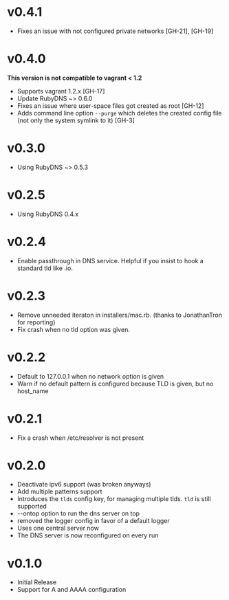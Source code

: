 # v0.4.1

* Fixes an issue with not configured private networks [GH-21], [GH-19]

# v0.4.0

**This version is not compatible to vagrant < 1.2**

* Supports vagrant 1.2.x [GH-17]
* Update RubyDNS ~> 0.6.0
* Fixes an issue where user-space files got created as root [GH-12]
* Adds command line option `--purge` which deletes the created config file (not only the system symlink to it) [GH-3]

# v0.3.0

* Using RubyDNS ~> 0.5.3

# v0.2.5

* Using RubyDNS 0.4.x

# v0.2.4

* Enable passthrough in DNS service. Helpful if you insist to hook a standard tld like .io.

# v0.2.3

* Remove unneeded iteraton in installers/mac.rb. (thanks to JonathanTron for reporting)
* Fix crash when no tld option was given.

# v0.2.2

* Default to 127.0.0.1 when no network option is given
* Warn if no default pattern is configured because TLD is given, but no host_name

# v0.2.1

* Fix a crash when /etc/resolver is not present

# v0.2.0

* Deactivate ipv6 support (was broken anyways)
* Add multiple patterns support
* Introduces the `tlds` config key, for managing multiple tlds. `tld` is still supported
* --ontop option to run the dns server on top
* removed the logger config in favor of a default logger
* Uses one central server now
* The DNS server is now reconfigured on every run

# v0.1.0

* Initial Release
* Support for A and AAAA configuration

